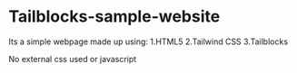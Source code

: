# Tailblocks-sample-website
Its a simple webpage made up using:
1.HTML5
2.Tailwind CSS
3.Tailblocks

No external css used or javascript
